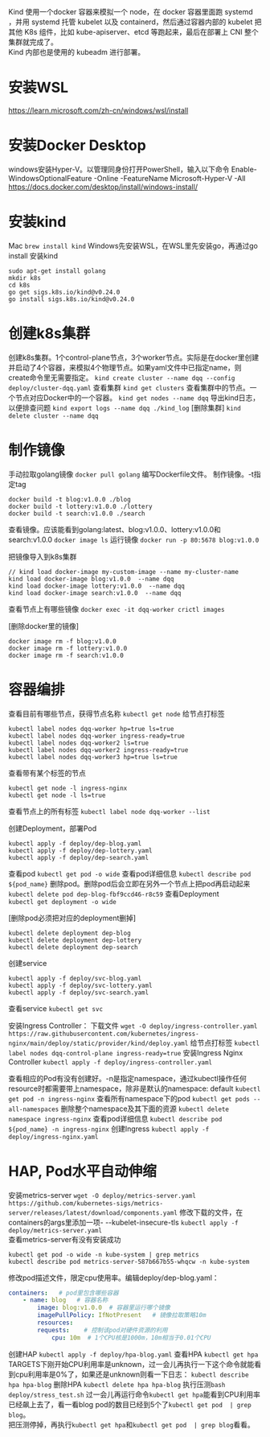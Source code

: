 Kind 使用一个docker 容器来模拟一个 node，在 docker 容器里面跑 systemd ，并用 systemd 托管 kubelet 以及 containerd，然后通过容器内部的 kubelet 把其他 K8s 组件，比如 kube-apiserver、etcd 等跑起来，最后在部署上 CNI 整个集群就完成了。  
Kind 内部也是使用的 kubeadm 进行部署。
# 安装WSL
https://learn.microsoft.com/zh-cn/windows/wsl/install
# 安装Docker Desktop
windows安装Hyper-V。以管理同身份打开PowerShell，输入以下命令
Enable-WindowsOptionalFeature -Online -FeatureName Microsoft-Hyper-V -All
https://docs.docker.com/desktop/install/windows-install/
# 安装kind
Mac
`brew install kind`
Windows先安装WSL，在WSL里先安装go，再通过go install 安装kind
```Shell
sudo apt-get install golang
mkdir k8s
cd k8s
go get sigs.k8s.io/kind@v0.24.0
go install sigs.k8s.io/kind@v0.24.0
```

# 创建k8s集群
创建k8s集群。1个control-plane节点，3个worker节点。实际是在docker里创建<bold>并启动</bold>了4个容器，来模拟4个物理节点。如果yaml文件中已指定name，则create命令里无需要指定。
`kind create cluster --name dqq --config deploy/cluster-dqq.yaml`
查看集群
`kind get clusters`
查看集群中的节点。一个节点对应Docker中的一个容器。
`kind get nodes --name dqq`
导出kind日志，以便排查问题
`kind export logs --name dqq ./kind_log`
[删除集群]
`kind delete cluster --name dqq`

# 制作镜像
手动拉取golang镜像
`docker pull golang`
编写Dockerfile文件。
制作镜像。-t指定tag
```Shell
docker build -t blog:v1.0.0 ./blog
docker build -t lottery:v1.0.0 ./lottery
docker build -t search:v1.0.0 ./search
```
查看镜像。应该能看到golang:latest、blog:v1.0.0、lottery:v1.0.0和search:v1.0.0
`docker image ls`
运行镜像
`docker run -p 80:5678 blog:v1.0.0`

把镜像导入到k8s集群
```Shell
// kind load docker-image my-custom-image --name my-cluster-name
kind load docker-image blog:v1.0.0  --name dqq
kind load docker-image lottery:v1.0.0  --name dqq
kind load docker-image search:v1.0.0  --name dqq
```
查看节点上有哪些镜像
`docker exec -it dqq-worker crictl images`

[删除docker里的镜像]
```Shell
docker image rm -f blog:v1.0.0
docker image rm -f lottery:v1.0.0
docker image rm -f search:v1.0.0
```


# 容器编排
查看目前有哪些节点，获得节点名称
`kubectl get node`
给节点打标签
```Shell
kubectl label nodes dqq-worker hp=true ls=true
kubectl label nodes dqq-worker ingress-ready=true
kubectl label nodes dqq-worker2 ls=true
kubectl label nodes dqq-worker2 ingress-ready=true
kubectl label nodes dqq-worker3 hp=true ls=true
```
查看带有某个标签的节点
```Shell
kubectl get node -l ingress-nginx
kubectl get node -l ls=true
```
查看节点上的所有标签
`kubectl label node dqq-worker --list`  

创建Deployment，部署Pod
```Shell
kubectl apply -f deploy/dep-blog.yaml
kubectl apply -f deploy/dep-lottery.yaml
kubectl apply -f deploy/dep-search.yaml
```
查看pod
`kubectl get pod -o wide`
查看pod详细信息
`kubectl describe pod ${pod_name}`
删除pod。删除pod后会立即在另外一个节点上把pod再启动起来
`kubectl delete pod dep-blog-fbf9ccd46-r8c59`
查看Deployment 		
`kubectl get deployment -o wide`

[删除pod必须把对应的deployment删掉]
```Shell
kubectl delete deployment dep-blog
kubectl delete deployment dep-lottery
kubectl delete deployment dep-search
```

创建service
```Shell
kubectl apply -f deploy/svc-blog.yaml
kubectl apply -f deploy/svc-lottery.yaml
kubectl apply -f deploy/svc-search.yaml
```
查看service
`kubectl get svc`


安装Ingress Controller：
下载文件
`wget -O deploy/ingress-controller.yaml https://raw.githubusercontent.com/kubernetes/ingress-nginx/main/deploy/static/provider/kind/deploy.yaml`
给节点打标签
`kubectl label nodes dqq-control-plane ingress-ready=true`
安装Ingress Nginx Controller
`kubectl apply -f deploy/ingress-controller.yaml`  


查看相应的Pod有没有创建好。-n是指定namespace，通过kubectl操作任何resource时都需要带上namespace，除非是默认的namespace: default
`kubectl get pod -n ingress-nginx`
查看所有namespace下的pod
`kubectl get pods --all-namespaces`
删除整个namespace及其下面的资源
`kubectl delete namespace ingress-nginx`
查看pod详细信息
`kubectl describe pod ${pod_name} -n ingress-nginx`
创建Ingress
`kubectl apply -f deploy/ingress-nginx.yaml`

# HAP, Pod水平自动伸缩
安装metrics-server
`wget -O deploy/metrics-server.yaml https://github.com/kubernetes-sigs/metrics-server/releases/latest/download/components.yaml`
修改下载的文件，在containers的args里添加一项- --kubelet-insecure-tls
`kubectl apply -f deploy/metrics-server.yaml`  
查看metrics-server有没有安装成功
```Shell 
kubectl get pod -o wide -n kube-system | grep metrics
kubectl describe pod metrics-server-587b667b55-whqcw -n kube-system
```

修改pod描述文件，限定cpu使用率。编辑deploy/dep-blog.yaml：
```yaml
containers:   # pod里包含哪些容器
    - name: blog   # 容器名称
        image: blog:v1.0.0  # 容器里运行哪个镜像
        imagePullPolicy: IfNotPresent   # 镜像拉取策略10m
        resources:
        requests:    # 控制该pod对硬件资源的利用
            cpu: 10m  # 1个CPU核是1000m，10m相当于0.01个CPU
```

创建HAP
`kubectl apply -f deploy/hpa-blog.yaml`
查看HPA
`kubectl get hpa`
TARGETS下刚开始CPU利用率是unknown，过一会儿再执行一下这个命令就能看到cpu利用率是0%了，如果还是unknown则看一下日志：
`kubectl describe hpa hpa-blog`
删除HPA
`kubectl delete hpa hpa-blog`
执行压测`bash deploy/stress_test.sh`
过一会儿再运行命令`kubectl get hpa`能看到CPU利用率已经飙上去了，看一看blog pod的数目已经到5个了`kubectl get pod  | grep blog`。  
把压测停掉，再执行`kubectl get hpa`和`kubectl get pod  | grep blog`看看。
